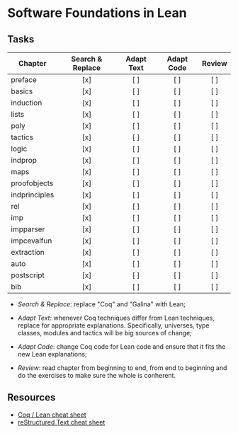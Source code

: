 
Software Foundations in Lean
====================

Tasks
-----

| Chapter       | Search & Replace | Adapt Text | Adapt Code | Review |
| ------------- | :--------------: | :--------: | :--------: | :----: |
| preface       | [x]              | [ ]        | [ ]        | [ ]    |
| basics        | [x]              | [ ]        | [ ]        | [ ]    |
| induction     | [x]              | [ ]        | [ ]        | [ ]    |
| lists         | [x]              | [ ]        | [ ]        | [ ]    |
| poly          | [x]              | [ ]        | [ ]        | [ ]    |
| tactics       | [x]              | [ ]        | [ ]        | [ ]    |
| logic         | [x]              | [ ]        | [ ]        | [ ]    |
| indprop       | [x]              | [ ]        | [ ]        | [ ]    |
| maps          | [x]              | [ ]        | [ ]        | [ ]    |
| proofobjects  | [x]              | [ ]        | [ ]        | [ ]    |
| indprinciples | [x]              | [ ]        | [ ]        | [ ]    |
| rel           | [x]              | [ ]        | [ ]        | [ ]    |
| imp           | [x]              | [ ]        | [ ]        | [ ]    |
| impparser     | [x]              | [ ]        | [ ]        | [ ]    |
| impcevalfun   | [x]              | [ ]        | [ ]        | [ ]    |
| extraction    | [x]              | [ ]        | [ ]        | [ ]    |
| auto          | [x]              | [ ]        | [ ]        | [ ]    |
| postscript    | [x]              | [ ]        | [ ]        | [ ]    |
| bib           | [x]              | [ ]        | [ ]        | [ ]    |

 * *Search & Replace*: replace "Coq" and "Galina" with Lean;

 * *Adapt Text*: whenever Coq techniques differ from Lean techniques,
    replace for appropriate explanations. Specifically, universes,
    type classes, modules and tactics will be big sources of change;

 * *Adapt Code*: change Coq code for Lean code and ensure that it fits
   the new Lean explanations;

 * *Review*: read chapter from beginning to end, from end to beginning
   and do the exercises to make sure the whole is conherent.

Resources
---------

 * [Coq / Lean cheat sheet](https://github.com/jldodds/coq-lean-cheatsheet)
 * [reStructured Text cheat sheet](https://github.com/ralsina/rst-cheatsheet/blob/master/rst-cheatsheet.rst)
